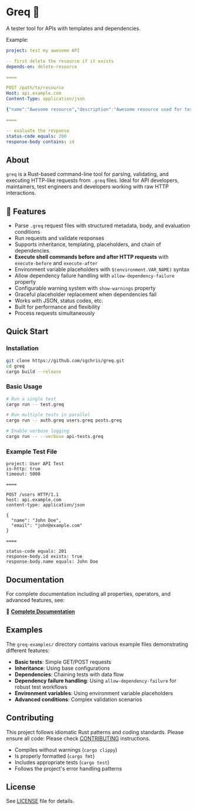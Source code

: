 # Greq 🚀

A tester tool for APIs with templates and dependencies.

Example:
```yaml
project: test my awesome API

-- first delete the resource if it exists
depends-on: delete-resource

====

POST /path/to/resource
Host: api.example.com
Content-Type: application/json

{"name":"Awesome resource","description":"Awesome resource used for tests"}

====

-- evaluate the response
status-code equals: 200
response-body contains: id
```

## About

`greq` is a Rust-based command-line tool for parsing, validating, and executing HTTP-like requests from `.greq` files. Ideal for API developers, maintainers, test engineers and developers working with raw HTTP interactions.

## 🚀 Features

- Parse `.greq` request files with structured metadata, body, and evaluation conditions
- Run requests and validate responses
- Supports inheritance, templating, placeholders, and chain of dependencies
- **Execute shell commands before and after HTTP requests** with `execute-before` and `execute-after`
- Environment variable placeholders with `$(environment.VAR_NAME)` syntax
- Allow dependency failure handling with `allow-dependency-failure` property
- Configurable warning system with `show-warnings` property
- Graceful placeholder replacement when dependencies fail
- Works with JSON, status codes, etc.
- Built for performance and flexibility
- Process requests simultaneously

## Quick Start

### Installation

```bash
git clone https://github.com/sgchris/greq.git
cd greq
cargo build --release
```

### Basic Usage

```bash
# Run a single test
cargo run -- test.greq

# Run multiple tests in parallel
cargo run -- auth.greq users.greq posts.greq

# Enable verbose logging
cargo run -- --verbose api-tests.greq
```

### Example Test File

```greq
project: User API Test
is-http: true
timeout: 5000

====

POST /users HTTP/1.1
host: api.example.com
content-type: application/json

{
  "name": "John Doe",
  "email": "john@example.com"
}

====

status-code equals: 201
response-body.id exists: true
response-body.name equals: John Doe
```

## Documentation

For complete documentation including all properties, operators, and advanced features, see:

📖 **[Complete Documentation](docs/documentation.md)**

## Examples

The `greq-examples/` directory contains various example files demonstrating different features:

- **Basic tests**: Simple GET/POST requests
- **Inheritance**: Using base configurations
- **Dependencies**: Chaining tests with data flow
- **Dependency failure handling**: Using `allow-dependency-failure` for robust test workflows
- **Environment variables**: Using environment variable placeholders
- **Advanced conditions**: Complex validation scenarios

## Contributing

This project follows idiomatic Rust patterns and coding standards. Please ensure all code:
Please check [CONTRIBUTING](CONTRIBUTING.md) instructions.

- Compiles without warnings (`cargo clippy`)
- Is properly formatted (`cargo fmt`)
- Includes appropriate tests (`cargo test`)
- Follows the project's error handling patterns

## License

See [LICENSE](LICENSE) file for details.
